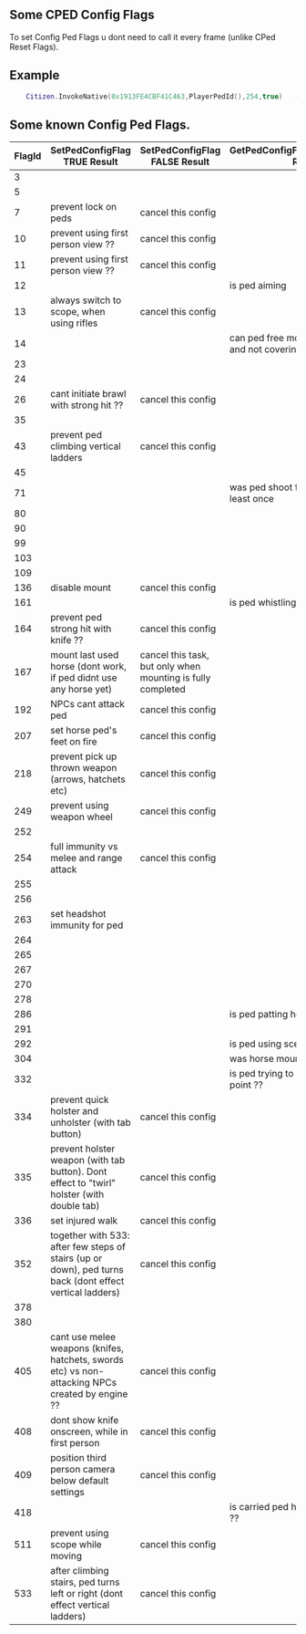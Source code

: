 ## Some CPED Config Flags

To set Config Ped Flags u dont need to call it every frame (unlike CPed Reset Flags).

## Example

```lua
	Citizen.InvokeNative(0x1913FE4CBF41C463,PlayerPedId(),254,true)   -- SetPedConfigFlag, flag 254 gives full immunity vs melee and range attack	
```

<h2>Some known Config Ped Flags.</h2>

FlagId | SetPedConfigFlag TRUE Result | SetPedConfigFlag FALSE Result | GetPedConfigFlag(ped,flagid,true) Result | Default Value
----------- | ----------------- | --------------------- | --------------------- | ---------------------
3 |  |  |  | **true**
5 |  |  |  | **true**
7 | prevent lock on peds | cancel this config |  | false
10 | prevent using first person view ?? | cancel this config |  | false
11 | prevent using first person view ?? | cancel this config |  | false
12 |  |  | is ped aiming | false
13 | always switch to scope, when using rifles | cancel this config |  | false
14 |  |  | can ped free moving (not ragdoll and not covering) | **true**
23 |  |  |  | **true**
24 |  |  |  | **true**
26 | cant initiate brawl with strong hit ?? | cancel this config |  | false
35 |  |  |  | **true**
43 | prevent ped climbing vertical ladders | cancel this config |  | false
45 |  |  |  | **true**
71 |  |  | was ped shoot from firearms at least once | false
80 |  |  |  | **true**
90 |  |  |  | **true**
99 |  |  |  | **true**
103 |  |  |  | **true**
109 |  |  |  | **true**
136 | disable mount | cancel this config |  | false
161 |  |  | is ped whistling | false
164 | prevent ped strong hit with knife ?? | cancel this config |  | false
167 | mount last used horse (dont work, if ped didnt use any horse yet) | cancel this task, but only when mounting is fully completed |  | false
192 | NPCs cant attack ped | cancel this config |  | false
207 | set horse ped's feet on fire | cancel this config | | false
218 | prevent pick up thrown weapon (arrows, hatchets etc) | cancel this config |  | false
249 | prevent using weapon wheel | cancel this config |  | false
252 |  |  |  | **true**
254 | full immunity vs melee and range attack | cancel this config |  | false
255 |  |  |  | **true**
256 |  |  |  | **true**
263 | set headshot immunity for ped |  |  | false
264 |  |  |  | **true**
265 |  |  |  | **true**
267 |  |  |  | **true**
270 |  |  |  | **true**
278 |  |  |  | **true**
286 |  |  | is ped patting horse | false
291 |  |  |  | **true**
292 |  |  | is ped using scenario | **true**
304 |  |  | was horse mounted by player ?? | false
332 |  |  | is ped trying to reach scenario point ?? | **true**
334 | prevent quick holster and unholster (with tab button) | cancel this config |  | false
335 | prevent holster weapon (with tab button). Dont effect to "twirl" holster (with double tab) | cancel this config |  | false
336 | set injured walk | cancel this config | | false
352 | together with 533: after few steps of stairs (up or down), ped turns back (dont effect vertical ladders) | cancel this config |  | false
378 |  |  |  | **true**
380 |  |  |  | **true**
405 | cant use melee weapons (knifes, hatchets, swords etc) vs non-attacking NPCs created by engine ?? | cancel this config |  | false
408 | dont show knife onscreen, while in first person | cancel this config |  | false
409 | position third person camera below default settings | cancel this config |  | false
418 |  |  | is carried ped headless or plucked ?? | false
511 | prevent using scope while moving | cancel this config |  | false
533 | after climbing stairs, ped turns left or right (dont effect vertical ladders) | cancel this config |  | false
